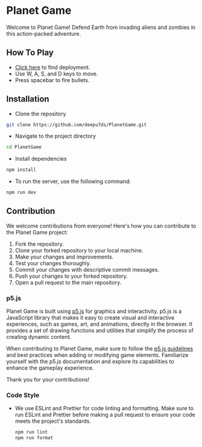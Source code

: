 # Planet Game

Welcome to Planet Game! Defend Earth from invading aliens and zombies in this action-packed adventure.

## How To Play

- [Click here]([deepu7ds.github.io/PlanetGame/](https://deepu7ds.github.io/PlanetGame/)) to find deployment.
- Use W, A, S, and D keys to move.
- Press spacebar to fire bullets.

## Installation

- Clone the repository
```bash
git clone https://github.com/deepu7ds/PlanetGame.git
```
- Navigate to the project directory
```bash
cd PlanetGame
```
- Install dependencies
```bash
npm install
```
- To run the server, use the following command:
```bash
npm run dev
```

## Contribution

We welcome contributions from everyone! Here's how you can contribute to the Planet Game project:

1. Fork the repository.
2. Clone your forked repository to your local machine.
3. Make your changes and improvements.
4. Test your changes thoroughly.
5. Commit your changes with descriptive commit messages.
6. Push your changes to your forked repository.
7. Open a pull request to the main repository.

### p5.js

Planet Game is built using [p5.js](https://p5js.org/) for graphics and interactivity. p5.js is a JavaScript library that makes it easy to create visual and interactive experiences, such as games, art, and animations, directly in the browser. It provides a set of drawing functions and utilities that simplify the process of creating dynamic content.

When contributing to Planet Game, make sure to follow the [p5.js guidelines](https://p5js.org/get-started/) and best practices when adding or modifying game elements. Familiarize yourself with the p5.js documentation and explore its capabilities to enhance the gameplay experience.

Thank you for your contributions! 

### Code Style

- We use ESLint and Prettier for code linting and formatting. Make sure to run ESLint and Prettier before making a pull request to ensure your code meets the project's standards.
  ```bash
  npm run lint
  npm run format
  ```


